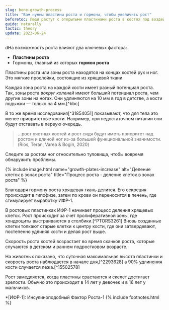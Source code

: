 ```yaml
---
slug: bone-growth-process
title: "Вам нужны пластины роста и гормоны, чтобы увеличить рост"
beforetoc: Люди растут с открытыми пластинами роста в костях под воздействием гормона роста.
guide: naturally
tactic: theory
update: 2023-06-24
---
```

dНа возможность роста влияют два ключевых фактора:
- **Пластины роста**
- Гормоны, главный из которых **гормон роста**

Пластины роста или зоны роста находятся на концах костей рук и ног. Это мягкие прослойки, состоящие из хрящевой ткани.

Каждая зона роста на каждой кости имеет разный потенциал роста. Так, зоны роста *вокруг коленей* имеют больший потенциал роста, чем другие зоны на ногах. Они удлиняются на 10 мм в год в детстве, а кости лодыжки — только на 4 мм.[^bbc]

В то же время исследования[^31854051] показывают, что для тела это менее приоритетные кости. Например, при недостаточном питании они будут отставать в первую очередь.

>...рост пястных костей и рост сидя будут иметь приоритет над ростом и длиной ног из-за большей функциональной значимости. (Ríos, Terán, Varea & Bogin, 2020)

Следите за ростом ног относительно туловища, чтобы вовремя обнаружить проблемы.

{% include image.html name="growth-plates-increase" alt="Деление клеток в зонах роста" title="Процесс роста - деление клеток в зонах роста" %}

Благодаря гормону роста хрящевая ткань делится. Его секреция происходит в гипофизе, затем по крови он переносится в печень, где стимулирует выработку ИФР-1.

В ростовых пластинках ИФР-1 начинает процесс деления хрящевых клеток. Рост происходит за счет пролиферативной зоны, где хондроциты выстраиваются в столбики.[^PTORS3261] Вновь созданные клетки толкают старые клетки к центру кости, где они затвердевают, постепенно удлиняя кости и делая рост выше.

Скорость роста костей возрастает во время скачков роста, которые случаются в детском и раннем подростковом возрасте.

На животных показано, что суточная максимальная высота пластинки и скорость роста наблюдается в начале дня,[^2293628] а 90% удлинения кости случается лежа.[^15502578]

Рост замедляется, когда пластины срастаются и скелет достигает зрелости. Обычно это происходит в 14 лет у девочек и в 16 лет у мальчиков.

*[ИФР-1]: Инсулиноподобный Фактор Роста-1
{% include footnotes.html %}
